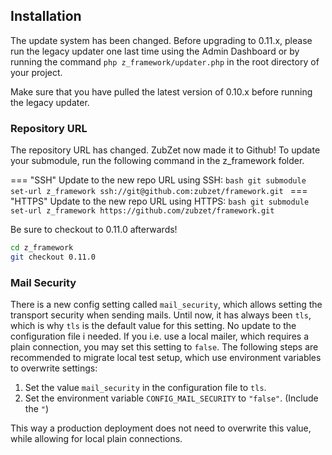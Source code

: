 ## Installation
The update system has been changed. Before upgrading to 0.11.x, please run the legacy updater one last time using the Admin Dashboard or by running the command `php z_framework/updater.php` in the root directory of your project.

Make sure that you have pulled the latest version of 0.10.x before running the legacy updater.

### Repository URL
The repository URL has changed. ZubZet now made it to Github! To update your submodule, run the following command in the z_framework folder.

=== "SSH"
    Update to the new repo URL using SSH:
    ```bash
    git submodule set-url z_framework ssh://git@github.com:zubzet/framework.git
    ```
=== "HTTPS"
    Update to the new repo URL using HTTPS:
    ```bash
    git submodule set-url z_framework https://github.com/zubzet/framework.git
    ```

Be sure to checkout to 0.11.0 afterwards!
```bash
cd z_framework
git checkout 0.11.0
```

### Mail Security
There is a new config setting called `mail_security`, which allows setting the transport security when sending mails. Until now, it has always been `tls`, which is why `tls` is the default value for this setting. No update to the configuration file i needed. If you i.e. use a local mailer, which requires a plain connection, you may set this setting to `false`. The following steps are recommended to migrate local test setup, which use environment variables to overwrite settings:

1. Set the value `mail_security` in the configuration file to `tls`.
1. Set the environment variable `CONFIG_MAIL_SECURITY` to `"false"`. (Include the `"`)

This way a production deployment does not need to overwrite this value, while allowing for local plain connections.